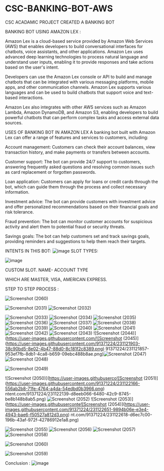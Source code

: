# CSC-BANKING-BOT-AWS
CSC ACADAMIC PROJECT CREATED A BANKING BOT 

BANKING BOT USING AMAZON LEX :

Amazon Lex is a cloud-based service provided by Amazon Web Services (AWS) that enables developers to build conversational interfaces for chatbots, voice assistants, and other applications. Amazon Lex uses advanced deep learning technologies to process natural language and understand user inputs, enabling it to provide responses and take actions based on the user's intent.

Developers can use the Amazon Lex console or API to build and manage chatbots that can be integrated with various messaging platforms, mobile apps, and other communication channels. Amazon Lex supports various languages and can be used to build chatbots that support voice and text-based interactions.

Amazon Lex also integrates with other AWS services such as Amazon Lambda, Amazon DynamoDB, and Amazon S3, enabling developers to build powerful chatbots that can perform complex tasks and access external data sources.

USES OF  BANKING BOT IN AMAZON LEX
A banking bot built with Amazon Lex can offer a range of features and services to customers, including:

Account management: Customers can check their account balances, view transaction history, and make payments or transfers between accounts.

Customer support: The bot can provide 24/7 support to customers, answering frequently asked questions and resolving common issues such as card replacement or forgotten passwords.

Loan application: Customers can apply for loans or credit cards through the bot, which can guide them through the process and collect necessary information.

Investment advice: The bot can provide customers with investment advice and offer personalized recommendations based on their financial goals and risk tolerance.

Fraud prevention: The bot can monitor customer accounts for suspicious activity and alert them to potential fraud or security threats.

Savings goals: The bot can help customers set and track savings goals, providing reminders and suggestions to help them reach their targets.

INTENTS IN THIS BOT:
![image](https://user-images.githubusercontent.com/91371224/231118841-16d13ce3-5371-4356-a048-d75c9e5c4803.png)
SLOT TYPES:

![image](https://user-images.githubusercontent.com/91371224/231124108-6d4819a9-e5f0-4c4b-a558-aaf83db7a9a3.png)

CUSTOM SLOT.
NAME- ACCOUNT TYPE

WHICH ARE MASTER, VISA, AMERICAN EXPRESS.

STEP TO STEP PROCESS : 

![Screenshot (2060)](https://user-images.githubusercontent.com/91371224/231120738-7a786350-78bb-4e9d-bd93-b009f7f895a8.png)


![Screenshot (2031)](https://user-images.githubusercontent.com/91371224/231120846-a4438a55-c597-4ebc-9f74-5c33b0691377.png)
![Screenshot (2032)](https://user-images.githubusercontent.com/91371224/231121010-bab71391-c0bc-4b6a-ac33-65fad432dea8.png)

![Screenshot (2033)](https://user-images.githubusercontent.com/91371224/231121029-1f26108a-2842-4f2d-91da-a875fdfdef3a.png)
![Screenshot (2034)](https://user-images.githubusercontent.com/91371224/231121079-c8359d04-1d89-4dc6-b254-0e9339aac89d.png)
![Screenshot (2035)](https://user-images.githubusercontent.com/91371224/231121569-2274604d-a920-4e86-8493-3a4ed70bc45c.png)
![Screenshot (2036)](https://user-images.githubusercontent.com/91371224/231121605-5b943fd8-d52b-428d-b965-f015546d159d.png)
![Screenshot (2037)](https://user-images.githubusercontent.com/91371224/231121635-e73112e7-e873-41d5-b8e8-bbd2b1a30b01.png)
![Screenshot (2038)](https://user-images.githubusercontent.com/91371224/231121650-349f5aea-b0d4-4439-b4cf-8673c303757b.png)
![Screenshot (2039)](https://user-images.githubusercontent.com/91371224/231121685-fd385083-6f39-4f81-8a5c-c90262510eb2.png)
![Screenshot (2040)](https://user-images.githubusercontent.com/91371224/231121704-0035557d-0f36-40a2-ab7e-bc37831c5edc.png)
![Screenshot (2041)](https://user-images.githubusercontent.com/91371224/231121795-26c4e327-cf5c-426f-88ca-d227144e637c.png)
![Screenshot (2042)](https://user-images.githubusercontent.com/91371224/231121812-8669b4c0-d37d-461a-951a-30d4bcaf8c43.png)
![Screenshot (2043)](https://user-images.githubusercontent.com/91371224/231121832-2f3edb1c-cc43-4c0b-9591-501ca2e1298f.png)
![Screenshot (2044)](https://user-images.githubusercontent.com/![Screenshot (2045)](https://user-images.githubusercontent.com/91371224/231121903-38c90bd5-8e02-4b47-88d0-8c181f2c8389.png)
91371224/231121857-953ef7fb-8db1-4ca8-b659-09ebc488b8ae.png)![Screenshot (2047)](https://user-images.githubusercontent.com/91371224/231121993-c3a1f093-5b33-4bb5-a886-8539fc5b47f7.png)
![Screenshot (2048)](https://user-images.githubusercontent.com/91371224/231122069-5b5e3fcf-51aa-42a4-9663-1c9821c8dd1b.png)

![Screenshot (2049)](https://user-images.githubusercontent.com/91371224/231122103-bd7d14e9-7364-422c-b926-27d26c510616.png)

![Screenshot (2050)](https://user-images.githubuserco![Screenshot (2051)](https://user-images.githubusercontent.com/91371224/231122166-556ab2b8-71fe-4764-a4da-54edbd0b3966.png)
ntent.com/91371224/231122139-d8eeb066-6480-42c9-8745-be8b148b8ab5.png)
![Screenshot (2052)](https://user-images.githubusercontent.com/91371224/231122457-f39f1b8e-8061-4647-9184-243c5232edb6.png)
![Screenshot (2053)](https://user-images.githubuserconte![Screenshot (2054)](https://user-images.githubusercontent.com/91371224/231122651-9894b06e-e3e4-4943-bae6-f50527a812d3.png)
nt.com/91371224/231122618-d6ec7c00-196b-43af-972f-42786912e1a8.png)


![Screenshot (2055)](https://user-images.githubusercontent.com/91371224/231122762-929c0c72-36ab-4dfe-a628-2d1154969d9b.png)
![Screenshot (2056)](https://user-images.githubusercontent.com/91371224/231122830-c81c20f9-d652-46dc-835b-e9c7eb1650d9.png)
![Screenshot (2057)](https://user-images.githubusercontent.com/91371224/231122890-f743205c-ac7a-4050-a749-0170628581fe.png)
![Screenshot (2058)](https://user-images.githubusercontent.com/91371224/231122929-a05c7980-c1a4-455e-b7bc-119cf224ed36.png)

![Screenshot (2060)](https://user-images.githubusercontent.com/91371224/231123121-90f29be2-0848-4859-a4ee-ae93a647c096.png)

![Screenshot (2059)](https://user-images.githubusercontent.com/91371224/231123051-1ca2ee4b-b0b7-4e7f-b0c3-97f95a1c54ee.png)

Conclusion :
![image](https://user-images.githubusercontent.com/91371224/231123892-2433e287-531e-4317-b752-1e5fe6caa213.png)


